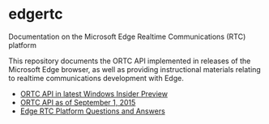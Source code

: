 # edgertc
Documentation on the Microsoft Edge Realtime Communications (RTC) platform

This repository documents the ORTC API implemented in releases of the
Microsoft Edge browser, as well as providing instructional materials
relating to realtime communications development with Edge. 

* [ORTC API in latest Windows Insider Preview](https://cdn.rawgit.com/aboba/edgertc/0db086f6/msortc-rs.html)
* [ORTC API as of September 1, 2015](https://cdn.rawgit.com/aboba/edgertc/0db086f6/msortc.html)  
* [Edge RTC Platform Questions and Answers](https://cdn.rawgit.com/aboba/edgertc/0db086f6/MicrosoftEdgeRTCQA.pdf)

